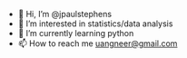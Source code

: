 - 👋 Hi, I’m @jpaulstephens
- 👀 I’m interested in statistics/data analysis
- 🌱 I’m currently learning python
- 📫 How to reach me uangneer@gmail.com

<!---
jpaulstephens/jpaulstephens is a ✨ special ✨ repository because its `README.md` (this file) appears on your GitHub profile.
You can click the Preview link to take a look at your changes.
--->
